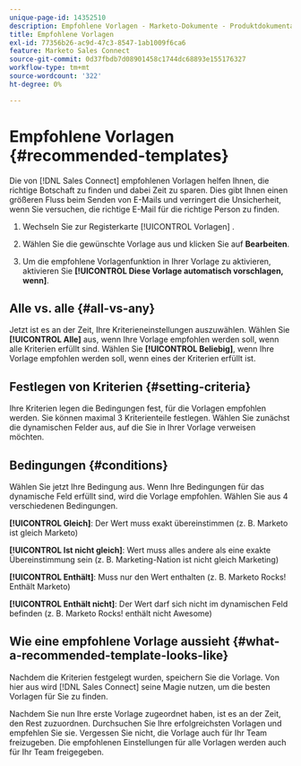 ```yaml
---
unique-page-id: 14352510
description: Empfohlene Vorlagen - Marketo-Dokumente - Produktdokumentation
title: Empfohlene Vorlagen
exl-id: 77356b26-ac9d-47c3-8547-1ab1009f6ca6
feature: Marketo Sales Connect
source-git-commit: 0d37fbdb7d08901458c1744dc68893e155176327
workflow-type: tm+mt
source-wordcount: '322'
ht-degree: 0%

---
```


# Empfohlene Vorlagen {#recommended-templates}

Die von [!DNL Sales Connect] empfohlenen Vorlagen helfen Ihnen, die richtige Botschaft zu finden und dabei Zeit zu sparen. Dies gibt Ihnen einen größeren Fluss beim Senden von E-Mails und verringert die Unsicherheit, wenn Sie versuchen, die richtige E-Mail für die richtige Person zu finden.

1. Wechseln Sie zur Registerkarte [!UICONTROL Vorlagen] .

1. Wählen Sie die gewünschte Vorlage aus und klicken Sie auf **Bearbeiten**.

1. Um die empfohlene Vorlagenfunktion in Ihrer Vorlage zu aktivieren, aktivieren Sie **[!UICONTROL Diese Vorlage automatisch vorschlagen, wenn]**.

## Alle vs. alle {#all-vs-any}

Jetzt ist es an der Zeit, Ihre Kriterieneinstellungen auszuwählen. Wählen Sie **[!UICONTROL Alle]** aus, wenn Ihre Vorlage empfohlen werden soll, wenn alle Kriterien erfüllt sind. Wählen Sie **[!UICONTROL Beliebig]**, wenn Ihre Vorlage empfohlen werden soll, wenn eines der Kriterien erfüllt ist.

## Festlegen von Kriterien {#setting-criteria}

Ihre Kriterien legen die Bedingungen fest, für die Vorlagen empfohlen werden. Sie können maximal 3 Kriterienteile festlegen. Wählen Sie zunächst die dynamischen Felder aus, auf die Sie in Ihrer Vorlage verweisen möchten.

## Bedingungen {#conditions}

Wählen Sie jetzt Ihre Bedingung aus. Wenn Ihre Bedingungen für das dynamische Feld erfüllt sind, wird die Vorlage empfohlen. Wählen Sie aus 4 verschiedenen Bedingungen.

**[!UICONTROL Gleich]**: Der Wert muss exakt übereinstimmen (z. B. Marketo ist gleich Marketo)

**[!UICONTROL Ist nicht gleich]**: Wert muss alles andere als eine exakte Übereinstimmung sein (z. B. Marketing-Nation ist nicht gleich Marketing)

**[!UICONTROL Enthält]**: Muss nur den Wert enthalten (z. B. Marketo Rocks! Enthält Marketo)

**[!UICONTROL Enthält nicht]**: Der Wert darf sich nicht im dynamischen Feld befinden (z. B. Marketo Rocks! enthält nicht Awesome)

## Wie eine empfohlene Vorlage aussieht {#what-a-recommended-template-looks-like}

Nachdem die Kriterien festgelegt wurden, speichern Sie die Vorlage. Von hier aus wird [!DNL Sales Connect] seine Magie nutzen, um die besten Vorlagen für Sie zu finden.

Nachdem Sie nun Ihre erste Vorlage zugeordnet haben, ist es an der Zeit, den Rest zuzuordnen. Durchsuchen Sie Ihre erfolgreichsten Vorlagen und empfehlen Sie sie. Vergessen Sie nicht, die Vorlage auch für Ihr Team freizugeben. Die empfohlenen Einstellungen für alle Vorlagen werden auch für Ihr Team freigegeben.
